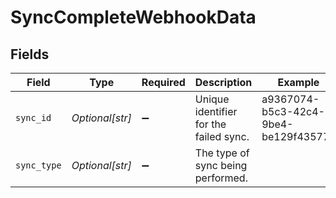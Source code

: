 # SyncCompleteWebhookData


## Fields

| Field                                  | Type                                   | Required                               | Description                            | Example                                |
| -------------------------------------- | -------------------------------------- | -------------------------------------- | -------------------------------------- | -------------------------------------- |
| `sync_id`                              | *Optional[str]*                        | :heavy_minus_sign:                     | Unique identifier for the failed sync. | a9367074-b5c3-42c4-9be4-be129f43577e   |
| `sync_type`                            | *Optional[str]*                        | :heavy_minus_sign:                     | The type of sync being performed.      |                                        |